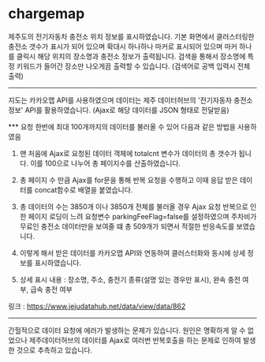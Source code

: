 # chargemap
제주도의 전기자동차 충전소 위치 정보를 표시하였습니다.
기본 화면에서 클러스터링한 충전소 갯수가 표시가 되어 있으며
확대시 하나하나 마커로 표시되어 있으며 마커 하나를 클릭시
해당 위치의 장소명과 충전소 정보가 출력됩니다. 
검색을 통해서 장소명에 특정 키워드가 들어간 장소만 나오게끔 출력할 수 있습니다.
(검색어로 공백 입력시 전체 출력)

--------------------------------------------------------------------------

지도는 카카오맵 API를 사용하였으며
데이터는 제주 데이터허브의 '전기자동차 충전소 정보' API를 활용하였습니다.
(Ajax로 해당 데이터를 JSON 형태로 전달받음)

*** 요청 한번에 최대 100개까지의 데이터를 불러올 수 있어 다음과 같은 방법을 사용하였음

1. 맨 처음에 Ajax로 요청된 데이터 객체에 totalcnt 변수가 데이터의 총 갯수가 됩니다.
   이를 100으로 나누어 총 페이지수를 산출하였습니다.

2. 총 페이지 수 만큼 Ajax를 for문을 통해 반복 요청을 수행하고
    이때 응답 받은 데이터를 concat함수로 배열을 붙였습니다.

3. 총 데이터의 수는 3850개 이나 3850개 전체를 불러올 경우 Ajax 요청 반복으로 인한
   페이지 로딩이 느려 요청변수 parkingFeeFlag=false를 설정하였으며
   주차비가 무료인 충전소 데이터만을 보여줄 떄 총 509개가 되면서
   적절한 반응속도를 보였습니다.

4. 이렇게 해서 받은 데이터를 카카오맵 API와 연동하여 클러스터화와 동시에
    상세 정보를 표시하였습니다.

5. 상세 표시 내용 : 장소명, 주소, 충전기 종류(설명 있는 경우만 표시), 완속 충전 여부, 급속 충전 여부

링크 : https://www.jejudatahub.net/data/view/data/862

------------------------------------------------------------------------------

간헐적으로 데이터 요청에 에러가 발생하는 문제가 있습니다.
원인은 명확하게 알 수 없었으나 제주데이터허브의 데이터를 Ajax로 여러번 반복호출을
하는 문제로 인하여 발생한 것으로 추측하고 있습니다.

